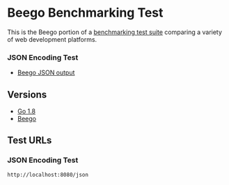 # Beego Benchmarking Test

This is the Beego portion of a [benchmarking test suite](../) comparing a variety of web development platforms.

### JSON Encoding Test

* [Beego JSON output](https://github.com/astaxie/beego/blob/master/docs/en/Quickstart.md#output-json-and-xml)

## Versions

* [Go 1.8](http://golang.org/)
* [Beego](https://github.com/astaxie/beego/)

## Test URLs

### JSON Encoding Test

    http://localhost:8080/json

